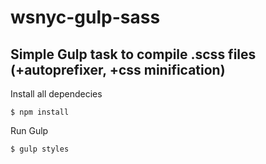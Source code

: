 # wsnyc-gulp-sass
## Simple Gulp task to compile .scss files (+autoprefixer, +css minification)


Install all dependecies
  
  `$ npm install`
  
Run Gulp  
  
  `$ gulp styles`

